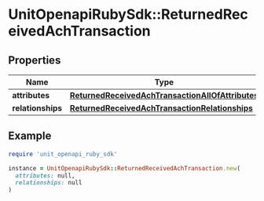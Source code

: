 # UnitOpenapiRubySdk::ReturnedReceivedAchTransaction

## Properties

| Name | Type | Description | Notes |
| ---- | ---- | ----------- | ----- |
| **attributes** | [**ReturnedReceivedAchTransactionAllOfAttributes**](ReturnedReceivedAchTransactionAllOfAttributes.md) |  |  |
| **relationships** | [**ReturnedReceivedAchTransactionRelationships**](ReturnedReceivedAchTransactionRelationships.md) |  |  |

## Example

```ruby
require 'unit_openapi_ruby_sdk'

instance = UnitOpenapiRubySdk::ReturnedReceivedAchTransaction.new(
  attributes: null,
  relationships: null
)
```

